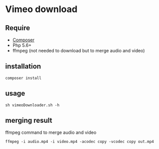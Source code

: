 # Vimeo download

## Require
- [Composer](https://getcomposer.org/)
- Php 5.6+
- ffmpeg (not needed to download but to merge audio and video)

## installation
	composer install

## usage
	sh vimeoDownloader.sh -h

## merging result
ffmpeg command to merge audio and video

	ffmpeg -i audio.mp4 -i video.mp4 -acodec copy -vcodec copy out.mp4
